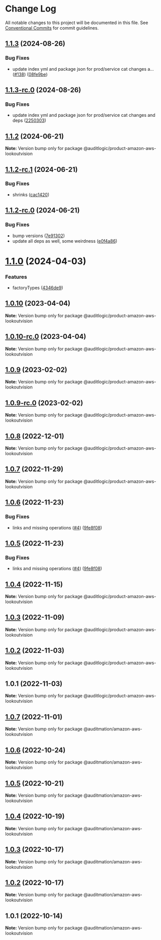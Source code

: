 # Change Log

All notable changes to this project will be documented in this file.
See [Conventional Commits](https://conventionalcommits.org) for commit guidelines.

## [1.1.3](https://github.com/auditlogic/product/compare/@auditlogic/product-amazon-aws-lookoutvision@1.1.2...@auditlogic/product-amazon-aws-lookoutvision@1.1.3) (2024-08-26)


### Bug Fixes

* update index yml and package json for prod/service cat changes a… ([#138](https://github.com/auditlogic/product/issues/138)) ([08fe9be](https://github.com/auditlogic/product/commit/08fe9beb1c8457462a19bc69caa02e6212d97e1a))





## [1.1.3-rc.0](https://github.com/auditlogic/product/compare/@auditlogic/product-amazon-aws-lookoutvision@1.1.2...@auditlogic/product-amazon-aws-lookoutvision@1.1.3-rc.0) (2024-08-26)


### Bug Fixes

* update index yml and package json for prod/service cat changes and deps ([2250303](https://github.com/auditlogic/product/commit/225030363a363608240135b7ebed386b28f01e4b))





## [1.1.2](https://github.com/auditlogic/product/compare/@auditlogic/product-amazon-aws-lookoutvision@1.1.2-rc.1...@auditlogic/product-amazon-aws-lookoutvision@1.1.2) (2024-06-21)

**Note:** Version bump only for package @auditlogic/product-amazon-aws-lookoutvision





## [1.1.2-rc.1](https://github.com/auditlogic/product/compare/@auditlogic/product-amazon-aws-lookoutvision@1.1.2-rc.0...@auditlogic/product-amazon-aws-lookoutvision@1.1.2-rc.1) (2024-06-21)


### Bug Fixes

* shrinks ([cac1420](https://github.com/auditlogic/product/commit/cac14200fefcd8183ab69fe89a47bd3f70f563e9))





## [1.1.2-rc.0](https://github.com/auditlogic/product/compare/@auditlogic/product-amazon-aws-lookoutvision@1.1.0...@auditlogic/product-amazon-aws-lookoutvision@1.1.2-rc.0) (2024-06-21)


### Bug Fixes

* bump versions ([7e91302](https://github.com/auditlogic/product/commit/7e913023b8b312150ed7762c32fbbe616be71de5))
* update all deps as well, some weirdness ([e0f4a86](https://github.com/auditlogic/product/commit/e0f4a864714e2d3de6bbf3da014d5312fe53be2f))





# [1.1.0](https://github.com/auditlogic/product/compare/@auditlogic/product-amazon-aws-lookoutvision@1.0.10...@auditlogic/product-amazon-aws-lookoutvision@1.1.0) (2024-04-03)


### Features

* factoryTypes ([4346de9](https://github.com/auditlogic/product/commit/4346de92693aee892fccf725338ffc7b80ab182b))





## [1.0.10](https://github.com/auditlogic/product/compare/@auditlogic/product-amazon-aws-lookoutvision@1.0.9...@auditlogic/product-amazon-aws-lookoutvision@1.0.10) (2023-04-04)

**Note:** Version bump only for package @auditlogic/product-amazon-aws-lookoutvision





## [1.0.10-rc.0](https://github.com/auditlogic/product/compare/@auditlogic/product-amazon-aws-lookoutvision@1.0.9...@auditlogic/product-amazon-aws-lookoutvision@1.0.10-rc.0) (2023-04-04)

**Note:** Version bump only for package @auditlogic/product-amazon-aws-lookoutvision





## [1.0.9](https://github.com/auditlogic/product/compare/@auditlogic/product-amazon-aws-lookoutvision@1.0.8...@auditlogic/product-amazon-aws-lookoutvision@1.0.9) (2023-02-02)

**Note:** Version bump only for package @auditlogic/product-amazon-aws-lookoutvision





## [1.0.9-rc.0](https://github.com/auditlogic/product/compare/@auditlogic/product-amazon-aws-lookoutvision@1.0.8...@auditlogic/product-amazon-aws-lookoutvision@1.0.9-rc.0) (2023-02-02)

**Note:** Version bump only for package @auditlogic/product-amazon-aws-lookoutvision





## [1.0.8](https://github.com/auditlogic/product/compare/@auditlogic/product-amazon-aws-lookoutvision@1.0.7...@auditlogic/product-amazon-aws-lookoutvision@1.0.8) (2022-12-01)

**Note:** Version bump only for package @auditlogic/product-amazon-aws-lookoutvision





## [1.0.7](https://github.com/auditlogic/product/compare/@auditlogic/product-amazon-aws-lookoutvision@1.0.6...@auditlogic/product-amazon-aws-lookoutvision@1.0.7) (2022-11-29)

**Note:** Version bump only for package @auditlogic/product-amazon-aws-lookoutvision





## [1.0.6](https://github.com/auditlogic/product/compare/@auditlogic/product-amazon-aws-lookoutvision@1.0.4...@auditlogic/product-amazon-aws-lookoutvision@1.0.6) (2022-11-23)


### Bug Fixes

* links and missing operations ([#4](https://github.com/auditlogic/product/issues/4)) ([9fe8f08](https://github.com/auditlogic/product/commit/9fe8f08fe7c57fdb79f991ac35bd6ac2e7dcad38))





## [1.0.5](https://github.com/auditlogic/product/compare/@auditlogic/product-amazon-aws-lookoutvision@1.0.4...@auditlogic/product-amazon-aws-lookoutvision@1.0.5) (2022-11-23)


### Bug Fixes

* links and missing operations ([#4](https://github.com/auditlogic/product/issues/4)) ([9fe8f08](https://github.com/auditlogic/product/commit/9fe8f08fe7c57fdb79f991ac35bd6ac2e7dcad38))





## [1.0.4](https://github.com/auditlogic/product/compare/@auditlogic/product-amazon-aws-lookoutvision@1.0.3...@auditlogic/product-amazon-aws-lookoutvision@1.0.4) (2022-11-15)

**Note:** Version bump only for package @auditlogic/product-amazon-aws-lookoutvision





## [1.0.3](https://github.com/auditlogic/product/compare/@auditlogic/product-amazon-aws-lookoutvision@1.0.2...@auditlogic/product-amazon-aws-lookoutvision@1.0.3) (2022-11-09)

**Note:** Version bump only for package @auditlogic/product-amazon-aws-lookoutvision





## [1.0.2](https://github.com/auditlogic/product/compare/@auditlogic/product-amazon-aws-lookoutvision@1.0.1...@auditlogic/product-amazon-aws-lookoutvision@1.0.2) (2022-11-03)

**Note:** Version bump only for package @auditlogic/product-amazon-aws-lookoutvision





## 1.0.1 (2022-11-03)

**Note:** Version bump only for package @auditlogic/product-amazon-aws-lookoutvision





## [1.0.7](https://github.com/auditmation/store-content/compare/@auditmation/amazon-aws-lookoutvision@1.0.6...@auditmation/amazon-aws-lookoutvision@1.0.7) (2022-11-01)

**Note:** Version bump only for package @auditmation/amazon-aws-lookoutvision





## [1.0.6](https://github.com/auditmation/store-content/compare/@auditmation/amazon-aws-lookoutvision@1.0.5...@auditmation/amazon-aws-lookoutvision@1.0.6) (2022-10-24)

**Note:** Version bump only for package @auditmation/amazon-aws-lookoutvision





## [1.0.5](https://github.com/auditmation/store-content/compare/@auditmation/amazon-aws-lookoutvision@1.0.4...@auditmation/amazon-aws-lookoutvision@1.0.5) (2022-10-21)

**Note:** Version bump only for package @auditmation/amazon-aws-lookoutvision





## [1.0.4](https://github.com/auditmation/store-content/compare/@auditmation/amazon-aws-lookoutvision@1.0.3...@auditmation/amazon-aws-lookoutvision@1.0.4) (2022-10-19)

**Note:** Version bump only for package @auditmation/amazon-aws-lookoutvision





## [1.0.3](https://github.com/auditmation/store-content/compare/@auditmation/amazon-aws-lookoutvision@1.0.2...@auditmation/amazon-aws-lookoutvision@1.0.3) (2022-10-17)

**Note:** Version bump only for package @auditmation/amazon-aws-lookoutvision





## [1.0.2](https://github.com/auditmation/store-content/compare/@auditmation/amazon-aws-lookoutvision@1.0.1...@auditmation/amazon-aws-lookoutvision@1.0.2) (2022-10-17)

**Note:** Version bump only for package @auditmation/amazon-aws-lookoutvision





## 1.0.1 (2022-10-14)

**Note:** Version bump only for package @auditmation/amazon-aws-lookoutvision

